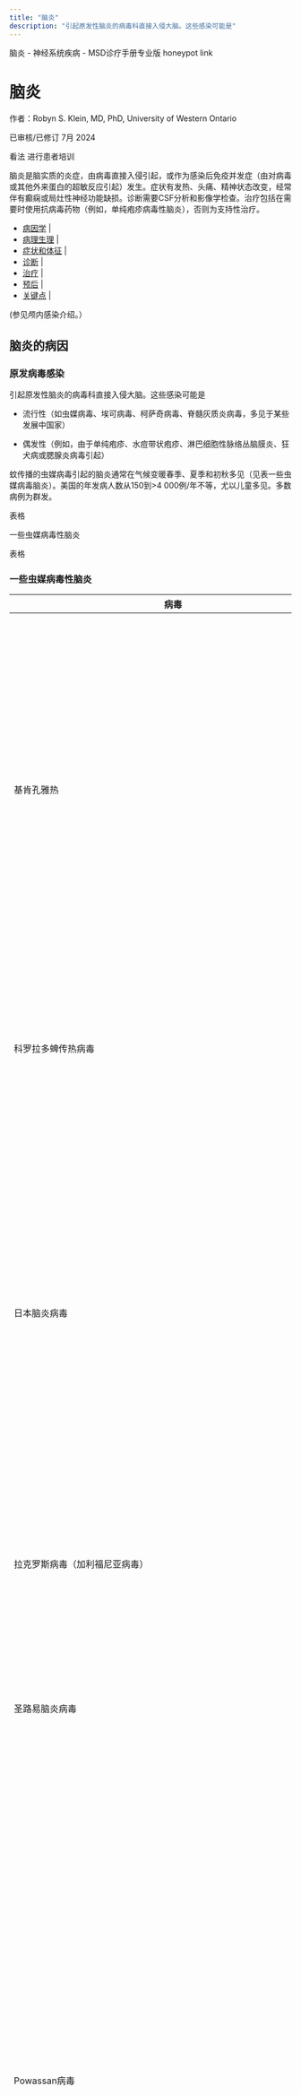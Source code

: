 ```yaml
---
title: "脑炎"
description: "引起原发性脑炎的病毒科直接入侵大脑。这些感染可能是"
---
```


﻿脑炎 \- 神经系统疾病 \- MSD诊疗手册专业版 honeypot link

# 脑炎

作者：Robyn S. Klein, MD, PhD, University of Western Ontario

已审核/已修订 7月 2024

看法 进行患者培训

脑炎是脑实质的炎症，由病毒直接入侵引起，或作为感染后免疫并发症（由对病毒或其他外来蛋白的超敏反应引起）发生。症状有发热、头痛、精神状态改变，经常伴有癫痫或局灶性神经功能缺损。诊断需要CSF分析和影像学检查。治疗包括在需要时使用抗病毒药物（例如，单纯疱疹病毒性脑炎），否则为支持性治疗。

- [病因学](#病因学_v1040658_zh) \|
- [病理生理](#病理生理_v1040693_zh) \|
- [症状和体征](#症状和体征_v1040697_zh) \|
- [诊断](#诊断_v1040700_zh) \|
- [治疗](#治疗_v1040725_zh) \|
- [预后](#预后_v1040722_zh) \|
- [关键点](#关键点_v7521646_zh) \|

(参见颅内感染介绍。）

## 脑炎的病因

### 原发病毒感染

引起原发性脑炎的病毒科直接入侵大脑。这些感染可能是

- 流行性（如虫媒病毒、埃可病毒、柯萨奇病毒、脊髓灰质炎病毒，多见于某些发展中国家）

- 偶发性（例如，由于单纯疱疹、水痘带状疱疹、淋巴细胞性脉络丛脑膜炎、狂犬病或腮腺炎病毒引起）


蚊传播的虫媒病毒引起的脑炎通常在气候变暖春季、夏季和初秋多见（见表一些虫媒病毒脑炎）。美国的年发病人数从150到>4 000例/年不等，尤以儿童多见。多数病例为群发。

表格

一些虫媒病毒性脑炎

表格

### 一些虫媒病毒性脑炎

| 病毒 | 分布 | 死亡率 | 注释 |
| --- | --- | --- | --- |
| 基肯孔雅热 | 佛罗里达州、波多黎各、美属维尔京群岛<br>非洲、印度、关岛、东南亚、新几内亚、中国、墨西哥、中美洲留尼汪群岛、欧洲有限的区域常见 | 总体<1%，但在>60岁的患者中，症状出现后3个月内死亡风险增加，包括死于脑血管病、缺血性心脏病和糖尿病\* | 美国旅行者到访流行地区后发生的脑炎应该考虑<br>会导致严重的脑炎，甚至死亡，尤其是婴儿和65岁以上的人群 |
| 科罗拉多蜱传热病毒 | 美国西部和加拿大海拔4,000~10,000英尺的地区 | 很少导致死亡 | 导致非特异性发热性疾病，很少并发脑膜炎或脑炎。 |
| 日本脑炎病毒 | 亚洲和西太平洋;在美国不常见(主要是从流行地区返回的旅客) | 总体上不足1％，但严重病例高达30％† | 主要影响儿童<br>通常是轻度和自限性的，但严重病例约占1/250<br>在流行地区接种疫苗，并建议前往这些地区的旅客使用疫苗 |
| 拉克罗斯病毒（加利福尼亚病毒） | 主要在美国中北部，但广泛传播 | 大概<> | 可能被低估<br>大多数虫媒病毒性脑炎儿童病例 |
| 圣路易脑炎病毒 | 主要在美国中部和东南部的市区，以及西部各州 | — | 发生于周期性的城市流行病； 否则零星而罕见 |
| Powassan病毒 | 主要分布在美国东北部各州和五大湖地区<br>加拿大东南部和俄罗斯(西伯利亚东南部，符拉迪沃斯托克东北部) | 约 10 至 15%§ | 虽然罕见，但自2007年以来似乎有所增加;发生在春末到秋中，这是蜱虫最活跃的时候<br>脑炎患者，特别是有蜱虫叮咬史、长时间在户外活动和/或居住在流行地区或最近去过流行地区的患者，应考虑 |
| 蜱传脑炎病毒 | 北亚，俄罗斯和欧洲许多地方 | 通常为1-2％，但根据亚型而有所不同（0.5-35％）¶ | 病例多见于早春到夏末，这是蜱虫最活跃的时候。<br>≥50岁的人群发病率最高，症状最严重<br>从疫区抵达后4周内患有非特异性发热性疾病并进展为神经侵袭性疾病的旅客，并可能接触过蜱虫，应怀疑该疾病 |
| 委内瑞拉马脑炎 | 主要分布于南美和中美洲的部分地区； 在美国很少见（主要是从流行地区返回的旅行者） | 0–1％\[a\]，主要发生于儿童 | 马可用疫苗;用于有危险的实验室工作人员的调查疫苗 |
| 西尼罗河病毒 | 遍及美国大陆和北美其他地区<br>非洲、欧洲、中东和西亚 | 约 9% 的患者受累中枢神经系统 (CNS)\[b\] | 1999年首次出现，截至2017年从东海岸蔓延到所有西部各州 |
| 东方马脑炎病毒 | 美国东部； 五大湖州的一些案例 | 大约50‒70%\[c\] | 每10～20年在幼儿和>55岁人群中小规模流行一次 |
| 西方马脑炎病毒 | — | — | 由于某种未知原因，1988年后在美国消失 |
| 寨卡病毒 | 佛罗里达<br>南美洲、中美洲、加勒比群岛、太平洋群岛、佛得角（非洲西北海岸的一个岛屿国家）、东南亚 | — | 自 2018 年以来，美国大陆尚未出现寨卡病毒本地传播病例（\[d\]参考）<br>可能导致登革热样疾病，并与受感染母亲产下的婴儿发生吉兰-巴雷综合征、严重脑损害和小头畸形有关 |
| \\* [Cerqueira-Silva T, Pescarini JM, Cardim CL, et al](https://www.sciencedirect.com/science/article/pii/S1473309923007399?via%3Dihub): Risk of death following chikungunya virus disease in the 100 million Brazilian cohort, 2015–18: A matched cohort study and self-controlled case series. _Lancet Infectious Diseases_ 25(5):504-513, 2024.<br>† [LaBeaud AD, Bashir F, King CH](https://www.ncbi.nlm.nih.gov/pmc/articles/PMC3024945/pdf/1478-7954-9-1.pdf): Measuring the burden of arboviral diseases: The spectrum of morbidity and mortality from four prevalent infections. _Population Health Metrics_ 9:1, 2011.https://www.ncbi.nlm.nih.gov/pmc/articles/PMC3024945/pdf/1478-7954-9-1.pdf<br>‡ [Vahey GV, Lindsey NP, Staples JE, et al:](https://pubmed.ncbi.nlm.nih.gov/34280142/): La Crosse virus disease in the United States, 2003–2019. _Am J Trop Med Hyg_ 105(3):807-812, 2021.doi: 10.4269/ajtmh.21-0294<br>§ [Centers for Disease Control and Prevention](https://www.cdc.gov/powassan/data-maps/historic-data.html): Powassan virus.Historic data (2004–2023).Accessed July 5, 2024.<br>¶ [Hills SL, Poehling KA, Chen WH, et al](https://www.cdc.gov/mmwr/volumes/72/rr/rr7205a1.htm#:~:text=The%20outcome%20of%20TBE%20largely,146%2C195%2C196): Tick-borne encephalitis vaccine: Recommendations of the Advisory Committee on Immunization Practices, United States, 2023. _MMWR Recommen Rep_ 72(5):1-29, 2023.<br>\[a\] [Centers for Disease Control and Prevention](https://www.cdc.gov/mmwr/preview/mmwrhtml/00039070.htm): Venezuelan equine encephalitis—Colombia, 1995. _MMWR_ 44(39):721-724, 1995<br>\[b\] [Fagre AC, Lyons S, Staples JE, et al](https://www.cdc.gov/mmwr/volumes/72/wr/mm7234a1.htm#:~:text=Most%20(71%25)%20patients%20had,also%20had%20encephalitis%20or%20meningitis): West Nile virus and other nationally notifiable arboviral diseases—United States, 2021. _MMWR_ 72(34):901-906, 2023.<br>\[c\] [Centers for Disease Control and Prevention](https://www.cdc.gov/eastern-equine-encephalitis/about/index.html#:~:text=Most%20cases%20occur%20in%20eastern,survivors%20have%20ongoing%20neurologic%20problems): Eastern Equine Encephalitis Virus.Accessed July 5, 2024.<br>\[d\] [Zika Cases in the United States](https://www.cdc.gov/zika/zika-cases-us/index.html).Centers for Disease Control and Prevention.Accessed May 31, 2024. |

在美国，最常见的散发性脑炎是单纯疱疹病毒造成的。每年有数百至数千的病例。多数源于HSV-1感染，但有免疫缺陷的病人HSV-2较为常见。 HSV脑炎发生在一年之内任何时候，通常<20岁或>40岁的患者易受累，如不治疗往往是致命的。

狂犬病 仍然是发展中国家脑炎的重要原因，在美国也有少数脑炎病例。

脑炎也可发生，作为潜伏或亚临床病毒感染晚期重新激活的结果。最常见的是

- HIV感染后的脑病和痴呆

- 亚急性硬化性全脑炎（在麻疹病毒感染数年后发病，发病机制可能是既往病毒感染的再次激活，现在西方国家很罕见）

- 进行性多灶性白质脑病 （由 JC 病毒再激活引起；特别是在 HIV 感染终末期患者或免疫抑制患者中）

- 单纯疱疹1型和带状疱疹脑炎


### 免疫反应

脑炎也可为特定病毒感染或疫苗接种后引起的继发性免疫性并发症。脑和脊髓的炎性脱髓鞘可在病毒感染或注射疫苗后1至3周发生（急性播散性脑脊髓炎）；免疫系统攻击脑内与病原相似的一种或多种抗原。 这种并发症最常见的病因曾包括麻疹病毒、风疹、水痘病毒和腮腺炎病毒（因儿童普遍疫苗接种而日趋少见）；天花疫苗、活病毒疫苗（如以前从绵羊或山羊大脑中获取的狂犬病毒疫苗）。在美国，大多数病例目前是由流感A型或B型病毒、肠病毒、EB病毒（1）、疱疹病毒（2）、甲型肝炎或乙型肝炎病毒或HIV引起的。免疫介导的脑炎也发生在癌症和其他自身免疫性疾病患者中。

很少见，新冠肺炎患者出现了明显的脑炎，这是由新型流行性严重急性呼吸系统综合症冠状病毒病毒（SARS-CoV2）引起的；其机制尚不清楚，但免疫学因素可能对明显的脑炎机制有所贡献（2）。

神经元膜蛋白的自身抗体引起的脑病（如 _N_-甲基-d-天冬氨酸受体\[NMDA\]）与病毒性脑炎类似。研究表明，抗 NMDAR 脑炎比病毒性脑炎更常见。抗 NMDAR 脑炎最早见于患有卵巢畸胎瘤的年轻女性，但可以发生在男女和任何年龄。抗 NMDAR 脑炎也作为 HSV 脑炎的感染后并发症发生，导致 HSV 感染后数周内临床症状下降。

### 病因参考文献

1. 1. [Schwenkenbecher P, Skripuletz T, Lange P, et al; German Network for Research on Autoimmune Encephalitis](https://pubmed.ncbi.nlm.nih.gov/34429365/): Intrathecal antibody production against Epstein-Barr, herpes simplex, and other neurotropic viruses in autoimmune encephalitis. _Neurol Neuroimmunol Neuroinflamm_ 8(6):e1062, 2021.doi: 10.1212/NXI.0000000000001062

2. 2. [Meinhardt J, Streit S, Dittmayer C, et al](https://pubmed.ncbi.nlm.nih.gov/38049610/): The neurobiology of SARS-CoV-2 infection. _Nat Rev Neurosci_ 25(1):30-42, 2024.doi: 10.1038/s41583-023-00769-8


## 脑炎的病理生理学

急性脑炎时，病人大脑半球、脑干、小脑会出现炎症反应和脑水肿，有时脊髓上也会有上述该变；严重感染时还会出现点状出血。病毒直接入侵大脑通常会损害神经元，有时会产生显微镜下可见的包涵体，并引发炎症，这种炎症在病毒清除后仍可能持续存在（1）。严重的感染，尤其是未经治疗的单纯疱疹病毒（HSV）脑炎，可导致出血性脑坏死。

急性播散性脑脊髓炎的特征是脊髓静脉周围脱髓鞘和脑内无法找到病毒。

### 病理生理学参考文献

1. 1. [Godinho-Silva C, Cardoso F, Veiga-Fernandes H](https://pubmed.ncbi.nlm.nih.gov/30379595/): Neuro-immune cell units: A new paradigm in physiology. _Annu Rev Immunol_ 237:19-46, 2019.doi: 10.1146/annurev-immunol-042718-041812


## 脑炎的症状和体征

脑炎症状包括发热、头痛、精神状态改变，经常伴有癫痫和局灶性神经症状。发病之前可能有胃肠道和呼吸道的前驱症状。脑膜刺激征较轻，且不如其他症状常见。

癫痫持续状态，尤其是惊厥性癫痫持续状态或昏迷，提示严重的脑部炎症和预后不良。

嗅觉癫痫，以嗅觉先兆为特征（如臭鸡蛋、烤肉味道），提示HSV脑炎所致颞叶受累。

## 脑炎的诊断

- MRI

- 脑脊液（CSF）检测


病人有无法解释的精神状态改变时，需怀疑脑炎。 根据临床表现的提示和鉴别诊断的需要，需行辅助检查，但MRI和CSF分析是必要的（包括HSV和其他病毒的PCR\[polymerase chain reaction\]检查），需行其他检查（如血清学检查）以明确病毒种类。 尽管可行多种检查，很多脑炎的病因仍不明确。

HIV/AIDS 或其他免疫功能低下的患者应考虑巨细胞病毒脑炎，并可通过 PCR 诊断。

### MRI

增强MRI对于早期HSV脑炎的诊断，敏感度较高，在HSV最易侵犯的眶额、颞叶部位显示脑水肿。MRI在进行性多灶性白质脑病中可显示脱髓鞘病变，在西尼罗和东方马脑炎中显示基底节和丘脑的异常。 MRI也可用以排除与病毒性脑炎相似的其他疾病（如脑脓肿、矢状窦血栓形成）。

CT对于HSV脑炎的敏感度较MRI低很多，但它的可行性较好，可在短时间内得到结果，并且可排除一些腰穿高风险的疾病如颅内占位、脑积水和脑水肿等。

### CSF检查

做腰椎穿刺（脊椎穿刺） (1, 2) 。如存在脑炎，CSF的结果应为淋巴细胞数目增多，糖正常，蛋白稍高，革兰氏染色和培养阴性，与无菌性脑膜炎相似。严重感染时表现为多核细胞增多。 CSF的异常通常发生在临床症状后8～24小时。出血性坏死可使红细胞进入脑脊液和蛋白增高。当水痘-带状疱疹病毒、流行性腮腺炎或淋巴细胞性脉络丛脑膜炎病毒感染时，CSF中糖降低。

脑脊液样本应通过聚合酶链式反应（PCR）进行病毒鉴定，或在疑似虫媒病毒感染的情况下，检测脑脊液中的抗病毒抗体。对于单纯疱疹病毒1型（HSV-1）、单纯疱疹病毒2型（HSV-2）、水痘带状疱疹病毒、巨细胞病毒、肠道病毒和JC病毒，脑脊液PCR检测是首选的诊断测试方法。CSF中HSV的PCR检查是特异而敏感的。 但是其结果可能需较长时间才能获得。尽管有先进的技术，但由于但由于多种因素，且并非均为技术因素（如腰穿操作时的轻度创伤，CSF中带有血液，可抑制PCR扩增），可导致假阴性或假阳性结果。HSV-1脑炎早期可能出现假阴性结果；如果根据临床发现怀疑假阴性结果，应在48至72小时内重复检测。最近开发的多重 PCR 过程可以同时检测多种病毒和其他感染因子，并在几个小时内提供诊断信息。多重 PCR 结果可能需要通过常规 PCR 来确认。

CSF病毒培养可得到肠道病毒，而其他大多数病毒一般无法培养。 出于这个原因，CSF 病毒培养已被 PCR 取代，很少用于诊断。

CSF的病毒IgM滴度常用于诊断急性感染，特别是西尼罗脑炎，可靠性高于PCR；由于重新激活的水痘-带状疱疹病毒感染，脑炎的CSF IgG和IgM滴度可能比PCR更敏感。急性期和恢复期的脑脊液和血液检查应隔开数周进行，从而发现特定病毒滴度的增加。

### 脑活检

脑活检适用于病情

- 正在恶化的患者

- 对阿昔洛韦或其他抗菌药物的治疗反应不佳

- 有尚未确诊的病变


然而，除非在MRI或CT上看到异常病灶，脑活检阳性率低。

### 诊断参考

1. 1. [Venkatesan AR, Tunkel KC, Bloch AS, et al](https://academic.oup.com/cid/article/57/8/1114/529190?login=falsehttps://www.idsociety.org/practice-guideline/encephalitis\#null): Case definitions, diagnostic algorithms, and priorities in encephalitis: Consensus statement of the International Encephalitis Consortium. _Clin Infect Dis_ 57(8):1114–1128, 2013.doi.org/10.1093/cid/cit458

2. 2. [Funk S, Knapp JK, Lebo E, et al](https://pubmed.ncbi.nlm.nih.gov/31551070/): Combining serological and contact data to derive target immunity levels for achieving and maintaining measles elimination. _BMC Med_ 17(1):180, 2109.doi: 10.1186/s12916-019-1413-7


## 治疗脑炎

- 支持治疗

- 阿昔洛韦用于治疗HSV或VZV脑炎


脑炎的支持治疗包括控制体温、脱水，调整水电解质平衡和控制癫痫。应保持出入液量的平衡。

由于很难通过PCR迅速鉴定HSV或水痘带状疱疹病毒，因此在检测确认前不应停止治疗。在排除单纯疱疹病毒脑炎和水痘带状疱疹病毒脑炎之前，应立即开始静脉注射阿昔洛韦，并通常持续14天，或直至排除这些病毒感染。阿昔洛韦毒性相对较低，但也会发生肝功能异常、骨髓抑制和一过性肾衰竭。使用阿昔洛韦时，应注意缓慢静脉使用（>1小时）并适当水化，可减少肾毒性的发生。如果怀疑有巨细胞病毒（例如，在免疫功能低下的患者中），通常在治疗开始前进行 PCR。巨细胞病毒性脑炎可用更昔洛韦和/或其他抗病毒药治疗。

因为当患者病情危重时，细菌性中枢神经系统 感染往往难以排除，常进行经验性抗生素治疗，直到除外细菌性脑膜炎。

如果临床医生怀疑脑炎是由免疫反应引起的（如急性播散性脑脊髓炎\[感染后脑脊髓炎\]），应立即开始治疗；它可能包括皮质类固醇（强的松或甲基强的松龙）和血浆交换或静脉注射免疫球蛋白。

## 脑炎的预后

病毒性脑炎恢复可能要花很长的时间。不同病因引起的脑炎，其死亡率不同，且相同病毒引起的脑炎在不同的年份流行强度也不同。永久性神经功能缺损在严重感染而幸存的患者中很常见。患者还可能出现病毒感染后记忆障碍（1）。

### 预后参考

1. 1. [Kvam KA, Stahl JP, Chow FC, et al](https://pubmed.ncbi.nlm.nih.gov/38179629/): Outcome and sequelae of infectious encephalitis. _J Clin Neurol_ 20(1):23-36, 2024.doi: 10.3988/jcn.2023.0240


## 关键点

- 引起传染性或偶发性感染的病毒可侵入并感染脑实质（导致脑炎）和/或触发感染后炎症性脱髓鞘（急性播散性脑脊髓炎）。

- 脑炎导致发热、头痛和精神状态改变，常伴有癫痫发作和局灶性神经功能缺损。

- 行增强MRI和脑脊液检查。

- 除非排除HSV脑炎和VZV脑炎，否则应立即予阿昔洛韦，持续14天或排除上述感染。

- 治疗免疫反应性脑炎，可使用糖皮质激素、血浆置换或静脉用免疫球蛋白。




版权所有 © 2025
Merck & Co., Inc., Rahway, NJ, USA 及其附属公司。保留所有权利。

- 关于
- 免责声明

版权所有© 2025Merck & Co., Inc., Rahway, NJ, USA 及其附属公司。保留所有权利。

|     |     |
| --- | --- |
|  |  |